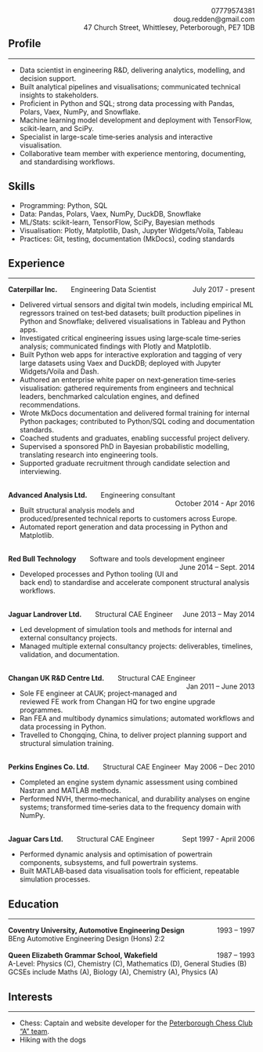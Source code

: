 



<div>
        <!-- <span  style="color:grey;font-size:35px;font-weight:bold;float:left"> Doug Redden</span> -->
                <span  style="float:right"> 07779574381 </span>
        <span > <br></span>
        <span style="float:right;">doug.redden@gmail.com</span>
        <span > <br></span>
        <span style=" float:right;">47 Church Street, Whittlesey, Peterborough, PE7 1DB</span>
</div>

## Profile

---
- Data scientist in engineering R&D, delivering analytics, modelling, and decision support.
- Built analytical pipelines and visualisations; communicated technical insights to stakeholders.
- Proficient in Python and SQL; strong data processing with Pandas, Polars, Vaex, NumPy, and Snowflake.
- Machine learning model development and deployment with TensorFlow, scikit-learn, and SciPy.
- Specialist in large-scale time‑series analysis and interactive visualisation.
- Collaborative team member with experience mentoring, documenting, and standardising workflows.

## Skills

- Programming: Python, SQL
- Data: Pandas, Polars, Vaex, NumPy, DuckDB, Snowflake
- ML/Stats: scikit-learn, TensorFlow, SciPy, Bayesian methods
- Visualisation: Plotly, Matplotlib, Dash, Jupyter Widgets/Voila, Tableau
- Practices: Git, testing, documentation (MkDocs), coding standards

## Experience

---

<div>
        <span style="font-weight:bold; float:left;">Caterpillar Inc.</span>
        <span > &nbsp&nbsp&nbsp&nbsp&nbsp&nbsp Engineering Data Scientist </span>
        <span style="float:right;">July 2017 - present</span>
        <span > <br></span>
</div>

- Delivered virtual sensors and digital twin models, including empirical ML regressors trained on test‑bed datasets; built production pipelines in Python and Snowflake; delivered visualisations in Tableau and Python apps.
- Investigated critical engineering issues using large‑scale time‑series analysis; communicated findings with Plotly and Matplotlib.
- Built Python web apps for interactive exploration and tagging of very large datasets using Vaex and DuckDB; deployed with Jupyter Widgets/Voila and Dash.
- Authored an enterprise white paper on next‑generation time‑series visualisation: gathered requirements from engineers and technical leaders, benchmarked calculation engines, and defined recommendations.
- Wrote MkDocs documentation and delivered formal training for internal Python packages; contributed to Python/SQL coding and documentation standards.
- Coached students and graduates, enabling successful project delivery.
- Supervised a sponsored PhD in Bayesian probabilistic modelling, translating research into engineering tools.
- Supported graduate recruitment through candidate selection and interviewing.



<div>
        <span > <br></span>
        <span style="font-weight:bold; float:left;">Advanced Analysis Ltd.</span>
        <span > &nbsp&nbsp&nbsp&nbsp&nbsp&nbsp Engineering consultant </span>
        <span style="float:right;">October 2014 - Apr 2016</span>
        <span > <br></span>
</div>

- Built structural analysis models and produced/presented technical reports to customers across Europe.
- Automated report generation and data processing in Python and Matplotlib.




<div>
        <span > <br></span>
        <span style="font-weight:bold; float:left;">Red Bull Technology	</span>
        <span > &nbsp&nbsp&nbsp&nbsp&nbsp&nbsp Software and tools development engineer </span>
        <span style="float:right;">June 2014 – Sept. 2014</span>
        <span > <br></span>
</div>

- Developed processes and Python tooling (UI and back end) to standardise and accelerate component structural analysis workflows.

<div>
         <span > <br></span>
       <span style="font-weight:bold; float:left;">Jaguar Landrover Ltd.	</span>
        <span > &nbsp&nbsp&nbsp&nbsp&nbsp&nbsp Structural CAE Engineer</span>
        <span style="float:right;">June 2013 – May 2014</span>
        <span > <br></span>
</div>

- Led development of simulation tools and methods for internal and external consultancy projects.
- Managed multiple external consultancy projects: deliverables, timelines, validation, and documentation.



<div>
        <span > <br></span>
        <span style="font-weight:bold; float:left;">Changan UK R&D Centre Ltd.</span>
        <span > &nbsp&nbsp&nbsp&nbsp&nbsp&nbsp Structural CAE Engineer</span>
        <span style="float:right;">Jan 2011 – June 2013</span>
        <span > <br></span>
</div>

- Sole FE engineer at CAUK; project‑managed and reviewed FE work from Changan HQ for two engine upgrade programmes.
- Ran FEA and multibody dynamics simulations; automated workflows and data processing in Python.
- Travelled to Chongqing, China, to deliver project planning support and structural simulation training.


<div>
         <span > <br></span>
       <span style="font-weight:bold; float:left;">Perkins Engines Co. Ltd.</span>
        <span > &nbsp&nbsp&nbsp&nbsp&nbsp&nbsp Structural CAE Engineer</span>
        <span style="float:right;">May 2006 – Dec 2010</span>
        <span > <br></span>
</div>


- Completed an engine system dynamic assessment using combined Nastran and MATLAB methods.
- Performed NVH, thermo‑mechanical, and durability analyses on engine systems; transformed time‑series data to the frequency domain with NumPy.

<div>
         <span > <br></span>
       <span style="font-weight:bold; float:left;">Jaguar Cars Ltd.</span>
        <span  class="tabbed"> &nbsp&nbsp&nbsp&nbsp&nbsp&nbsp  Structural CAE Engineer</span>
        <span style="float:right;">Sept 1997 - April 2006</span>
        <span > <br></span>
</div>

- Performed dynamic analysis and optimisation of powertrain components, subsystems, and full powertrain systems.
- Built MATLAB‑based data visualisation tools for efficient, repeatable simulation processes.



## Education
---


<div>
        <span style="font-weight:bold; float:left;">Coventry University, Automotive Engineering Design </span>
        <span style="float:right;">1993 – 1997</span>
        <span > <br></span>
        <span style="font-size:14px">BEng Automotive Engineering Design (Hons) 2:2 </span>
        <span > <br><br></span>

</div>

<div>
        <span style="font-weight:bold; float:left;">Queen Elizabeth Grammar School, Wakefield  </span>
        <span style="float:right;">1987 – 1993</span>
        <span > <br></span>
<span style="font-size:14px">A-Level: Physics (C), Chemistry (C), Mathematics (D), General Studies (B)</span>
        <span > <br></span>
<span style="font-size:14px">GCSEs include Maths (A), Biology (A), Chemistry (A), Physics (A)</span>
        <span > <br></span>

</div>




## Interests
---

- Chess: Captain and website developer for the [Peterborough Chess Club “A” team](https://peterboroughchessclub.github.io/site/).
- Hiking with the dogs




